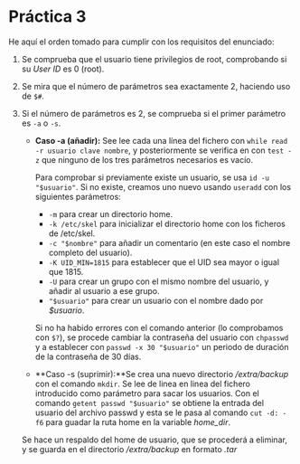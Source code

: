 # Práctica 3

He aquí el orden tomado para cumplir con los requisitos del enunciado:
1. Se comprueba que el usuario tiene privilegios de root, comprobando si su *User ID* es 0 (root).
2. Se mira que el número de parámetros sea exactamente 2, haciendo uso de `$#`.
3. Si el número de parámetros es 2, se comprueba si el primer parámetro es `-a` o `-s`.
    * **Caso -a (añadir):** See lee cada una línea del fichero con `while read -r usuario clave nombre`, y posteriormente se verifica en con `test -z` que ninguno de los tres parámetros necesarios es vacío.
    
        Para comprobar si previamente existe un usuario, se usa `id -u "$usuario"`. Si no existe, creamos uno nuevo usando `useradd` con los siguientes parámetros:     
        * `-m` para crear un directorio home.
        * `-k /etc/skel` para inicializar el directorio home con los ficheros de /etc/skel.
        * `-c "$nombre"` para añadir un comentario (en este caso el nombre completo del usuario).
        * `-K UID_MIN=1815` para establecer que el UID sea mayor o igual que 1815.
        * `-U` para crear un grupo con el mismo nombre del usuario, y añadir al usuario a ese grupo.
        * `"$usuario"` para crear un usuario con el nombre dado por *$usuario*.
        
        Si no ha habido errores con el comando anterior (lo comprobamos con `$?`), se procede cambiar la contraseña del usuario con `chpasswd` y a establecer con `passwd -x 30 "$usuario"` un periodo de duración de la contraseña de 30 días.
    * **Caso -s (suprimir):**Se crea una nuevo directorio */extra/backup* con el comando `mkdir`.
    Se lee de linea en linea del fichero introducido como parámetro para sacar los usuarios. Con el comando `getent passwd "$usuario"` se obtiene la entrada del usuario del archivo passwd y esta se le pasa al comando `cut -d: -f6` para guadar la ruta home en la variable *home_dir*.

    Se hace un respaldo del home de usuario, que se procederá a eliminar, y se guarda en el directorio */extra/backup* en formato *.tar*    